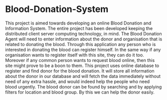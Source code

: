 <h1>Blood-Donation-System</h1>

<p>This project is aimed towards developing an online Blood Donation and Information System. The entire project has been developed keeping the distributed client server computing technology, in mind. The Blood Donation Agent will need to enter information about the donor and organisation that is related to donating the blood. Through this application any person who is interested in donating the blood can register himself. In the same way if any organisation wants to register itself with this site, they can do it too. Moreover if any common person wants to request blood online, then this site might prove to be a boon to them. This project uses online database to register and find donor for the blood donation. It will store all information about the donor in our database and will fetch the data immediately without need of any extra hassle, and would indeed help the people who need blood urgently. The blood donor can be found by searching and by applying filters for location and blood group. By this we can help the donor easily.</p>
